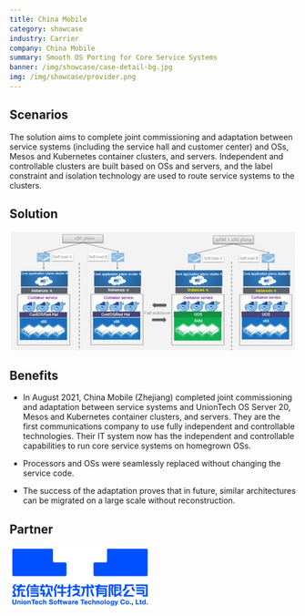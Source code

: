 ```yaml
---
title: China Mobile
category: showcase
industry: Carrier
company: China Mobile
summary: Smooth OS Porting for Core Service Systems
banner: /img/showcase/case-detail-bg.jpg
img: /img/showcase/provider.png
---
```


## **Scenarios**

The solution aims to complete joint commissioning and adaptation between service systems (including the service hall and customer center) and OSs, Mesos and Kubernetes container clusters, and servers. Independent and controllable clusters are built based on OSs and servers, and the label constraint and isolation technology are used to route service systems to the clusters.

## **Solution**

<div class="case-img"><img src="./p3.png"/></div>

## **Benefits**

- In August 2021, China Mobile (Zhejiang) completed joint commissioning and adaptation between service systems and UnionTech OS Server 20, Mesos and Kubernetes container clusters, and servers. They are the first communications company to use fully independent and controllable technologies. Their IT system now has the independent and controllable capabilities to run core service systems on homegrown OSs.

- Processors and OSs were seamlessly replaced without changing the service code.

- The success of the adaptation proves that in future, similar architectures can be migrated on a large scale without reconstruction.

## Partner

<img src="./tongxin.png"/>
